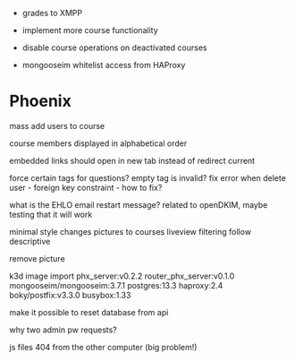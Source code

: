 
- grades to XMPP
- implement more course functionality

- disable course operations on deactivated courses

- mongooseim whitelist access from HAProxy


# Phoenix
mass add users to course

course members displayed in alphabetical order

embedded links should open in new tab instead of redirect current

force certain tags for questions? empty tag is invalid?
fix error when delete user - foreign key constraint - how to fix?

what is the EHLO email restart message? related to openDKIM, maybe testing that it will work

minimal style changes
pictures to courses
liveview filtering
follow descriptive

remove picture

k3d image import phx_server:v0.2.2 router_phx_server:v0.1.0 mongooseim/mongooseim:3.7.1 postgres:13.3 haproxy:2.4 boky/postfix:v3.3.0 busybox:1.33

make it possible to reset database from api

why two admin pw requests?

js files 404 from the other computer (big problem!)
